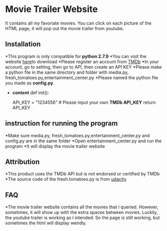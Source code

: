 #  Movie Trailer Website
It contains all my favoriate movies. You can click on each picture of the HTML page, it will pop out the movie trailer
from youtube.

## Installation
*This program is only compatible for **python 2.7.9**
*You can visit the website [here](https://www.python.org/downloads/release/python-279/)to download 
*Please register an account from [TMDb](https://www.themoviedb.org/)
*In your account, go to setting, then go to API, then create an API KEY
*Please make a python file in the same directory and folder with media.py, fresh_tomatoes.py,entertainment_center.py 
*Please named the python file you made as **config.py**. 
*  **content**
    def init():
    
    API_KEY = "1234556"  # Please input your own **TMDb API_KEY**
    return API_KEY

## instruction for running the program
*Make sure media.py, fresh_tomatoes.py,entertainment_center.py and config.py are in the same folder 
*Open entertainment_center.py and run the program 
*It will display the movie trailer website


## Attribution
*This product uses the TMDb API but is not endorsed or certified by TMDb 
*The source code of the fresh.tomatoes.py is from [udacity](https://github.com/udacity/ud036_StarterCode)

## FAQ
*The movie trailer website contains all the movies that I queried. However, sometimes, it will show up with the extra spaces 
between movies. Luckily, the youtube trailer is working as I intended. 
So the page is still working, but sometimes the html will display weirdly. 